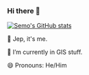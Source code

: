 ### Hi there 👋

[![Semo's GitHub stats](https://github-readme-stats.vercel.app/api?username=semo&show_icons=true&theme=radical&count_private=true)](https://github.com/anuraghazra/github-readme-stats)


🔭 Jep, it's me.

🌱 I’m currently in GIS stuff.

😄 Pronouns: He/Him

<!--
 ⚡ Fun fact: 


**Semo/semo** is a ✨ _special_ ✨ repository because its `README.md` (this file) appears on your GitHub profile.

Here are some ideas to get you started:

- 🔭 I’m currently working on ...
- 🌱 I’m currently learning ...
- 👯 I’m looking to collaborate on ...
- 🤔 I’m looking for help with ...
- 💬 Ask me about ...
- 📫 How to reach me: ...
- 😄 Pronouns:
- ⚡ Fun fact: ...
-->
